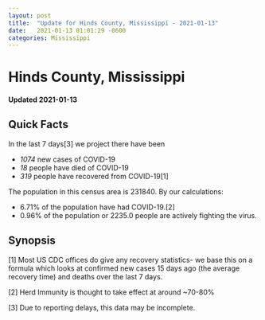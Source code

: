 ```yaml
---
layout: post
title:  "Update for Hinds County, Mississippi - 2021-01-13"
date:   2021-01-13 01:01:29 -0600
categories: Mississippi
---
```


# Hinds County, Mississippi
#### Updated 2021-01-13

## Quick Facts

In the last 7 days[3] we project there have been
- *1074* new cases of COVID-19
- *18* people have died of COVID-19
- *319* people have recovered from COVID-19[1]

The population in this census area is 231840. By our calculations:
- 6.71% of the population have had COVID-19.[2]
- 0.96% of the population or 2235.0 people are actively fighting the virus.

## Synopsis




[1] Most US CDC offices do give any recovery statistics- we base this on a formula which looks at confirmed new cases
15 days ago (the average recovery time) and deaths over the last 7 days.

[2] Herd Immunity is thought to take effect at around ~70-80%

[3] Due to reporting delays, this data may be incomplete.
 
    
